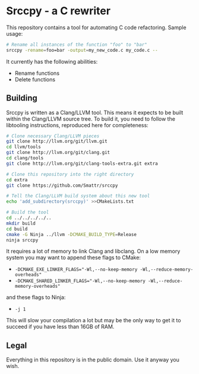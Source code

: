 # Srccpy - a C rewriter

This repository contains a tool for automating C code refactoring. Sample usage:

```bash
# Rename all instances of the function "foo" to "bar"
srccpy -rename=foo=bar -output=my_new_code.c my_code.c --
```

It currently has the following abilities:

  * Rename functions
  * Delete functions

## Building

Srccpy is written as a Clang/LLVM tool. This means it expects to be built within the Clang/LLVM
source tree. To build it, you need to follow the libtooling instructions, reproduced here for
completeness:

```bash
# Clone necessary Clang/LLVM pieces
git clone http://llvm.org/git/llvm.git
cd llvm/tools
git clone http://llvm.org/git/clang.git
cd clang/tools
git clone http://llvm.org/git/clang-tools-extra.git extra

# Clone this repository into the right directory
cd extra
git clone https://github.com/Smattr/srccpy

# Tell the Clang/LLVM build system about this new tool
echo 'add_subdirectory(srccpy)' >>CMakeLists.txt

# Build the tool
cd ../../../../..
mkdir build
cd build
cmake -G Ninja ../llvm -DCMAKE_BUILD_TYPE=Release
ninja srccpy
```

It requires a lot of memory to link Clang and libclang. On a low memory system you may want to
append these flags to CMake:

  * `-DCMAKE_EXE_LINKER_FLAGS="-Wl,--no-keep-memory -Wl,--reduce-memory-overheads"`
  * `-DCMAKE_SHARED_LINKER_FLAGS="-Wl,--no-keep-memory -Wl,--reduce-memory-overheads"`

and these flags to Ninja:

  * `-j 1`

This will slow your compilation a lot but may be the only way to get it to succeed if you have less
than 16GB of RAM.

## Legal

Everything in this repository is in the public domain. Use it anyway you wish.
